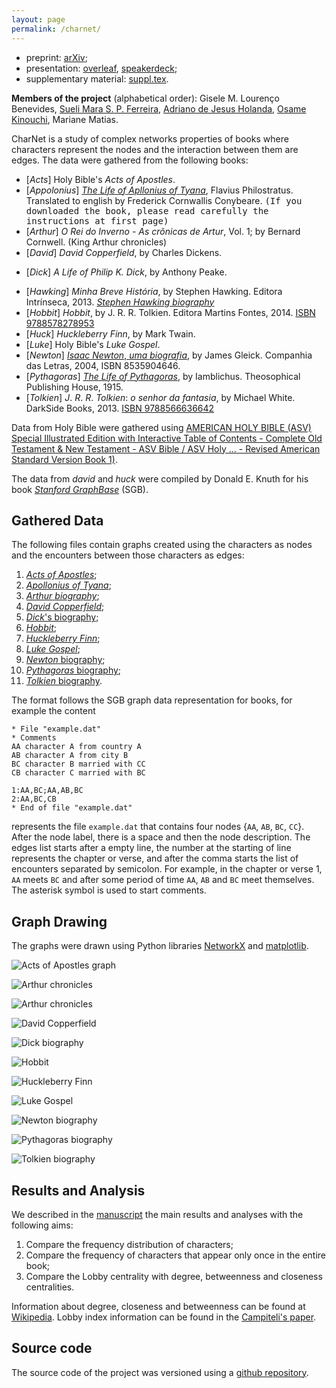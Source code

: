 ```yaml
---
layout: page
permalink: /charnet/
---
```


- preprint:  [arXiv](https://arxiv.org/abs/1704.08197);
- presentation: [overleaf](https://www.overleaf.com/read/vszbrbjcbtpq), [speakerdeck](https://speakerdeck.com/ajholanda/character-networks-and-book-genre-classification);
- supplementary material: [suppl.tex](/assets/tex/charnet-supplementary.tex).

**Members of the project** (alphabetical order): Gisele
M. Louren&ccedil;o Benevides, [Sueli Mara
S. P. Ferreira](https://publons.com/researcher/1745966/sueli-mara-ferreira/),
[Adriano de Jesus Holanda](https://publons.com/researcher/1343572/adriano-de-jesus-holanda/),
[Osame Kinouchi](https://publons.com/researcher/1537219/osame-kinouchi/),
Mariane Matias.


CharNet is a study of complex networks properties of books where
characters represent the nodes and the interaction between them are
edges. The data were gathered from the following books:

- [_Acts_] Holy Bible's _Acts_ _of_ _Apostles_.
- [_Appolonius_] [_The_ _Life_ _of_ _Apllonius_ _of_ _Tyana_](https://drive.google.com/open?id=1QW-FXgWkUgeFtnrzu6lvdA8xBzjFdzEJ), Flavius Philostratus. Translated to english by Frederick Cornwallis Conybeare. <tt>(If you downloaded the book, please read carefully the instructions at first page)</tt>
- [_Arthur_] _O_ _Rei_ _do_ _Inverno_ - _As_ _crônicas_ _de_ _Artur_, Vol. 1; by Bernard Cornwell. (King Arthur chronicles)
- [_David_] _David_ _Copperfield_, by Charles Dickens.
* [_Dick_]  _A_ _Life_ _of_ _Philip_ _K._ _Dick_, by Anthony Peake.
- [_Hawking_] _Minha_ _Breve_ _História_, by Stephen Hawking. Editora Intrínseca, 2013.
   [*Stephen Hawking biography*](https://goo.gl/1p3osS)
- [_Hobbit_]  _Hobbit_, by J. R. R. Tolkien. Editora Martins Fontes, 2014.
  [ISBN 9788578278953](http://www.isbnsearch.org/isbn/9788578278953)
- [_Huck_] _Huckleberry_ _Finn_, by Mark Twain.
- [_Luke_] Holy Bible's _Luke_ _Gospel_.
- [_Newton_] [_Isaac_ _Newton_, _uma_ _biografia_](https://www.goodreads.com/book/show/17098.Isaac_Newton), by James Gleick. Companhia das Letras, 2004, ISBN 8535904646.
- [_Pythagoras_] [_The_ _Life_ _of_ _Pythagoras_](https://archive.org/details/lifeofpythagoras00iamb), by Iamblichus. Theosophical Publishing House, 1915.
- [_Tolkien_]  _J_. _R_. _R_. _Tolkien_: _o_ _senhor_ _da_ _fantasia_, by Michael White. DarkSide Books, 2013.
   [ISBN 9788566636642](https://goo.gl/sMWEkl)

Data from Holy Bible were gathered using [AMERICAN HOLY BIBLE (ASV)
Special Illustrated Edition with Interactive Table of Contents -
Complete Old Testament & New Testament - ASV Bible / ASV Holy ... -
Revised American Standard Version Book 1)](http://goo.gl/NTRhzT).

The data from _david_ and _huck_ were compiled by Donald E. Knuth for
his book [_Stanford_
_GraphBase_](http://www-cs-faculty.stanford.edu/~knuth/sgb.html)
(SGB).

## Gathered Data

The following files contain graphs created using the characters as
nodes and the encounters between those characters as edges:

1. [_Acts_ _of_ _Apostles_](https://github.com/ajholanda/charnet/blob/master/data/acts.dat);
3. [_Apollonius_ _of_ _Tyana_](https://github.com/ajholanda/charnet/blob/master/data/apollonius.dat);
2. [_Arthur_ _biography_](https://github.com/ajholanda/charnet/blob/master/data/arthur.dat);
4. [_David_ _Copperfield_](https://github.com/ajholanda/charnet/blob/master/sgb/david.dat);
5. [_Dick_'s biography](https://github.com/ajholanda/charnet/blob/master/data/dick.dat);
6. [_Hobbit_](https://github.com/ajholanda/charnet/blob/master/data/hobbit.dat);
7. [_Huckleberry_ _Finn_](https://github.com/ajholanda/charnet/blob/master/sgb/huck.dat);
8. [_Luke_ _Gospel_](https://github.com/ajholanda/charnet/blob/master/data/luke.dat);
9. [_Newton_ biography](https://github.com/ajholanda/charnet/blob/master/data/newton.dat);
10. [_Pythagoras_ biography](https://github.com/ajholanda/charnet/blob/master/data/pythagoras.dat);
11. [_Tolkien_ biography](https://github.com/ajholanda/charnet/blob/master/data/tolkien.dat).

The format follows the SGB graph data representation for books, for
example the content

<pre>
<code>* File "example.dat"
* Comments
AA character A from country A
AB character A from city B
BC character B married with CC
CB character C married with BC

1:AA,BC;AA,AB,BC
2:AA,BC,CB
* End of file "example.dat"</code>
</pre>

represents the file `example.dat` that contains four nodes {`AA`,
`AB`, `BC`, `CC`}. After the node label, there is a space and then the
node description. The edges list starts after a empty line, the number
at the starting of line represents the chapter or verse, and after the
comma starts the list of encounters separated by semicolon. For
example, in the chapter or verse 1, `AA` meets `BC` and after some
period of time `AA`, `AB` and `BC` meet themselves. The asterisk
symbol is used to start comments.

## Graph Drawing

The graphs were drawn using Python libraries [NetworkX](https://networkx.github.io/)
and [matplotlib](http://matplotlib.org/).

![_Acts_ _of_ _Apostles_ graph](/assets/img/g-acts.png)

![_Arthur_ _chronicles_](/assets/img/g-arthur.png)

![_Arthur_ _chronicles_](/assets/img/g-apollonius.png)

![_David_ _Copperfield_](/assets/img/g-david.png)

![_Dick_ biography](/assets/img/g-dick.png)

![_Hobbit_](/assets/img/g-hobbit.png)

![_Huckleberry_ _Finn_](/assets/img/g-huck.png)

![_Luke_ _Gospel_](/assets/img/g-luke.png)

![_Newton_ biography](/assets/img/g-newton.png)

![_Pythagoras_ biography](/assets/img/g-pythagoras.png)

![_Tolkien_ biography](/assets/img/g-tolkien.png)

## Results and Analysis

We described in the [manuscript](https://arxiv.org/abs/1704.08197) the main
results and analyses with the following aims:

1. Compare the frequency distribution of characters;
2. Compare the frequency of characters that appear only once in the entire book;
3. Compare the Lobby centrality with degree, betweenness and closeness centralities.

Information about degree, closeness and betweenness can be found at
[Wikipedia](https://en.wikipedia.org/wiki/Centrality). Lobby index
information can be found in the [Campiteli's
paper](http://www.sciencedirect.com/science/article/pii/S0378437113005839).

## Source code

The source code of the project was versioned using a
[github repository](https://github.com/ajholanda/charnet/).
